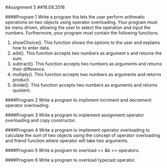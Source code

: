 #Assignment 5
##16.09.2016

####Program 1
Write a program tha lets the user perform arithmatic operations on two objects using operator overloading. Your program must be menu driven, allowing the user to select the operation and input the numbers. Furthermore, your program must contain the following functions.
1. showChoice(). This function shows the options to the user and explains how to enter data.
2. add(). This function accepts two numbers as argument s and returns the sum.
3. subtract(). This function accepts two numbers as arguments and returns their difference.
4. multiply(). This function accepts two numbers as arguments and returns product.
5. divide(). This function accepts two numbers as arguments and returns quotient.

####Program 2
Write a program to impliment incriment and decrement operator overloading.

####Program 3
Write a program to implement assignment operator overloading and copy constructor.

####Program 4
Write a program to implement operator overloading to calculate the sum of two objects using the concept of operator overloading and friend function where operator will take two arguments. 

####Program 5
Write a program to overload << &b >> operators.

####Program 6
Write a program to overload typecast operator.